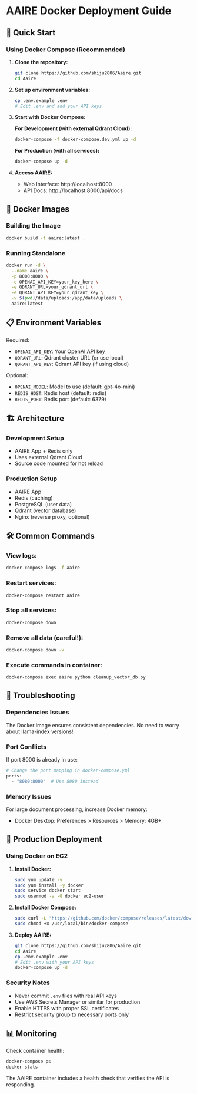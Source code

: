 # AAIRE Docker Deployment Guide

## 🚀 Quick Start

### Using Docker Compose (Recommended)

1. **Clone the repository:**
   ```bash
   git clone https://github.com/shiju2806/Aaire.git
   cd Aaire
   ```

2. **Set up environment variables:**
   ```bash
   cp .env.example .env
   # Edit .env and add your API keys
   ```

3. **Start with Docker Compose:**
   
   **For Development (with external Qdrant Cloud):**
   ```bash
   docker-compose -f docker-compose.dev.yml up -d
   ```
   
   **For Production (with all services):**
   ```bash
   docker-compose up -d
   ```

4. **Access AAIRE:**
   - Web Interface: http://localhost:8000
   - API Docs: http://localhost:8000/api/docs

## 🐳 Docker Images

### Building the Image

```bash
docker build -t aaire:latest .
```

### Running Standalone

```bash
docker run -d \
  --name aaire \
  -p 8000:8000 \
  -e OPENAI_API_KEY=your_key_here \
  -e QDRANT_URL=your_qdrant_url \
  -e QDRANT_API_KEY=your_qdrant_key \
  -v $(pwd)/data/uploads:/app/data/uploads \
  aaire:latest
```

## 📋 Environment Variables

Required:
- `OPENAI_API_KEY`: Your OpenAI API key
- `QDRANT_URL`: Qdrant cluster URL (or use local)
- `QDRANT_API_KEY`: Qdrant API key (if using cloud)

Optional:
- `OPENAI_MODEL`: Model to use (default: gpt-4o-mini)
- `REDIS_HOST`: Redis host (default: redis)
- `REDIS_PORT`: Redis port (default: 6379)

## 🏗️ Architecture

### Development Setup
- AAIRE App + Redis only
- Uses external Qdrant Cloud
- Source code mounted for hot reload

### Production Setup
- AAIRE App
- Redis (caching)
- PostgreSQL (user data)
- Qdrant (vector database)
- Nginx (reverse proxy, optional)

## 🛠️ Common Commands

### View logs:
```bash
docker-compose logs -f aaire
```

### Restart services:
```bash
docker-compose restart aaire
```

### Stop all services:
```bash
docker-compose down
```

### Remove all data (careful!):
```bash
docker-compose down -v
```

### Execute commands in container:
```bash
docker-compose exec aaire python cleanup_vector_db.py
```

## 🔧 Troubleshooting

### Dependencies Issues
The Docker image ensures consistent dependencies. No need to worry about llama-index versions!

### Port Conflicts
If port 8000 is already in use:
```bash
# Change the port mapping in docker-compose.yml
ports:
  - "8080:8000"  # Use 8080 instead
```

### Memory Issues
For large document processing, increase Docker memory:
- Docker Desktop: Preferences > Resources > Memory: 4GB+

## 🚀 Production Deployment

### Using Docker on EC2

1. **Install Docker:**
   ```bash
   sudo yum update -y
   sudo yum install -y docker
   sudo service docker start
   sudo usermod -a -G docker ec2-user
   ```

2. **Install Docker Compose:**
   ```bash
   sudo curl -L "https://github.com/docker/compose/releases/latest/download/docker-compose-$(uname -s)-$(uname -m)" -o /usr/local/bin/docker-compose
   sudo chmod +x /usr/local/bin/docker-compose
   ```

3. **Deploy AAIRE:**
   ```bash
   git clone https://github.com/shiju2806/Aaire.git
   cd Aaire
   cp .env.example .env
   # Edit .env with your API keys
   docker-compose up -d
   ```

### Security Notes
- Never commit `.env` files with real API keys
- Use AWS Secrets Manager or similar for production
- Enable HTTPS with proper SSL certificates
- Restrict security group to necessary ports only

## 📊 Monitoring

Check container health:
```bash
docker-compose ps
docker stats
```

The AAIRE container includes a health check that verifies the API is responding.
